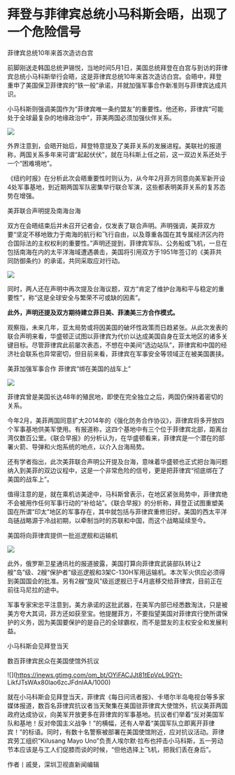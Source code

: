 # 拜登与菲律宾总统小马科斯会晤，出现了一个危险信号

菲律宾总统10年来首次造访白宫

前脚刚送走韩国总统尹锡悦，当地时间5月1日，美国总统拜登在白宫与到访的菲律宾总统小马科斯举行会晤，这是菲律宾总统10年来首次造访白宫。会晤中，拜登重申了美国保卫菲律宾的“铁一般”承诺，并就加强军事合作新准则与菲律宾达成共识。

小马科斯则强调美国作为“菲律宾唯一条约盟友”的重要性。他还称，菲律宾“可能处于全球最复杂的地缘政治中”，菲美两国必须加强伙伴关系。

![](https://inews.gtimg.com/om_bt/Ogil6eFQZpIwOPcOssC2syd__7kjcIaiZHAURlFlhSInsAA/1000)

外界注意到，会晤开始后，拜登特意提及了美菲关系的发展进程。美联社的报道称，两国关系多年来可谓“起起伏伏”，就在马科斯上任之前，这一双边关系还处于一个“困难境地”。

《纽约时报》在分析此次会晤重要性时则认为，从今年2月菲方同意向美军新开设4处军事基地，到近期两国军队密集举行联合军演，这些都表明美菲关系的复苏态势在增强。

美菲联合声明提及南海台海

双方在会晤结束后并未召开记者会，仅发表了联合声明。声明强调，美菲双方要“坚定不移地致力于南海的航行和飞行自由，以及尊重各国在其专属经济区内符合国际法的主权权利的重要性。”声明还提到，菲律宾军队、公务船或飞机，一旦在包括南海在内的太平洋海域遭遇袭击，美国将引用双方于1951年签订的《美菲共同防御条约》的承诺，共同采取应对行动。

![](https://inews.gtimg.com/om_bt/OHaAowu7F43w8KCer30LUi4bL5x7_LNjZPwbOwkH7LCEQAA/1000)

同时，两人还在声明中再次提及台海议题，双方“肯定了维护台海和平与稳定的重要性”，称“这是全球安全与繁荣不可或缺的因素”。

**此外，声明还提及双方期待建立菲日美、菲澳美三方合作模式。**

观察指，未来几年，亚太局势或将因美国的破坏性政策而日趋紧张。从此次发表的联合声明来看，华盛顿正试图以菲律宾为代价以达成美国自身在亚太地区的诸多关键目标。尽管菲律宾此前屡次表态，不想在中美间“选边站队”，菲律宾和中国的经济社会联系也异常密切，但目前来看，菲律宾在军事安全等领域正在被美国裹挟。

美菲加强军事合作 菲律宾“绑在美国的战车上”

![](https://inews.gtimg.com/om_bt/OtZZZDPupCnVFaC8brCED3-FzIla7BHxKGEBzRg1jjXfEAA/1000)

菲律宾曾是美国长达48年的殖民地，即使在完全独立之后，两国仍保持着密切的关系。

今年2月，美菲两国同意扩大2014年的《强化防务合作协议》，菲律宾将多开放四个军事基地供美军使用。有报道称，这四个基地中有三个位于菲律宾北部，距离台湾仅数百公里。《联合早报》的分析认为，在华盛顿看来，菲律宾是一个潜在的部署火箭、导弹和火炮系统的地点，以介入台海局势。

还有学者指出，此次美菲联合声明公开提及台海，意味着华盛顿也正式把台海问题纳入到美菲的双边议程中，这是一个非常危险的信号，更是把菲律宾“彻底绑在了美国的战车上”。

值得注意的是，就在乘机访美途中，马科斯曾表示，在地区紧张局势中，菲律宾绝不会被用作任何军事行动的“补给站”。《联合早报》的分析称，拜登正试图重塑美国在所谓“印太”地区的军事存在，其中就包括与菲律宾重修旧好。美国的西太平洋岛链战略源于冷战初期，以牵制当时的苏联和中国，而这个战略延续至今。

美国将向菲律宾提供一批巡逻舰和运输机

![](https://inews.gtimg.com/om_bt/OGhGB0VFPcC_TbXF8vwGQGJCreE5DvWOS1RXF_CSmRCkwAA/1000)

此外，俄罗斯卫星通讯社的报道披露，美国打算向菲律宾武装部队转让2艘“岛”级、2艘“保护者”级巡逻舰和3架C-130H军用运输机。本次军火供应必须得到美国国会的批准。另有2艘“旋风”级巡逻舰已于4月底移交给菲律宾，目前正在前往马尼拉的途中。

军事专家宋忠平注意到，美方承诺的这批武器，在美军内部已经悉数淘汰，只是被美方夸大其词，菲方还如获至宝。他提醒菲方，不要指望美国对菲律宾行使所谓保护的义务，因为美国要保护的是自己的全球霸权，而不是盟友的主权安全和发展利益。

小马科斯会见拜登当天

数百菲律宾民众在美国使馆外抗议

![](https://inews.gtimg.com/om_bt/OYiFACJJt81tEpVpL9GYt-
LikfJTsWAx80lao6zcJFdnIAA/1000)

就在小马科斯会见拜登当天，菲律宾《每日问讯者报》、卡塔尔半岛电视台等多家媒体报道，数百名菲律宾抗议者当天聚集在美国驻菲律宾大使馆外，抗议美菲两国政府达成协议，向美军开放更多在菲律宾的军事基地。抗议者们举着“反对美国军队和基地！反对帝国主义战争！”的横幅，还有人举着“美国军队立即离开菲律宾！”的标语。同时，有数十名警察被部署在美国使馆附近，应对抗议活动。菲律宾劳工组织“Kilusang
Mayo Uno”负责人埃尔默·拉布也抨击小马科斯，五一劳动节本应该是与工人们促膝而谈的时候，“但他选择上飞机，把我们丢在身后”。

作者丨戚旻，深圳卫视直新闻编辑

